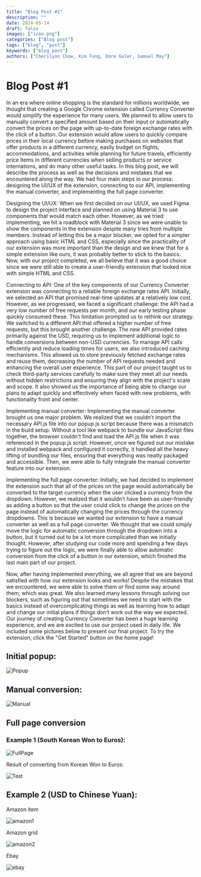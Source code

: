 ```yaml
---
title: "Blog Post #1"
description: ""
date: 2024-05-14
draft: false
images: ["icon.png"]
categories: ["Blog post"]
tags: ["blog", "post"]
keywords: ["blog post"]
authors: ["Cherilynn Chow, Kim Fung, Emre Guler, Samuel May"]
---
```


# Blog Post #1

In an era where online shopping is the standard for millions worldwide, we thought that creating a Google Chrome extension called Currency Converter would simplify the experience for many users. We planned to allow users to manually convert a specified amount based on their input or automatically convert the prices on the page with up-to-date foreign exchange rates with the click of a button. Our extension would allow users to quickly compare prices in their local currency before making purchases on websites that offer products in a different currency, easily budget on flights, accommodations, and activities while planning for future travels, efficiently price items in different currencies when selling products or service internations, and do many other useful tasks. In this blog post, we will describe the process as well as the decisions and mistakes that we encountered along the way. We had four main steps in our process: designing the UI/UX of the extension, connecting to our API, implementing the manual converter, and implementing the full page converter. 

Designing the UI/UX: When we first decided on our UI/UX, we used Figma to design the project interface and planned on using Material 3 to use components that would match each other. However, as we tried implementing, we hit a roadblock with Material 3 since we were unable to show the components in the extension despite many tries from multiple members. Instead of letting this be a major blocker, we opted for a simpler approach using basic HTML and CSS, especially since the practicality of our extension was more important than the design and we knew that for a simple extension like ours, it was probably better to stick to the basics. Now, with our project completed, we all believe that it was a good choice since we were still able to create a user-friendly extension that looked nice with simple HTML and CSS. 

Connecting to API: One of the key components of our Currency Converter extension was connecting to a reliable foreign exchange rates API. Initially, we selected an API that promised real-time updates at a relatively low cost. However, as we progressed, we faced a significant challenge: the API had a very low number of free requests per month, and our early testing phase quickly consumed these. This limitation prompted us to rethink our strategy. We switched to a different API that offered a higher number of free requests, but this brought another challenge. The new API provided rates primarily against the USD, requiring us to implement additional logic to handle conversions between non-USD currencies. To manage API calls efficiently and reduce loading times for users, we also introduced caching mechanisms. This allowed us to store previously fetched exchange rates and reuse them, decreasing the number of API requests needed and enhancing the overall user experience. This part of our project taught us to check third-party services carefully to make sure they meet all our needs without hidden restrictions and ensuring they align with the project's scale and scope. It also showed us the importance of being able to change our plans to adapt quickly and effectively when faced with new problems, with functionality front and center.

Implementing manual converter: Implementing the manual converter brought us one major problem. We realized that we couldn’t import the necessary API.js file into our popup.js script because there was a mismatch in the build setup. Without a tool like webpack to bundle our JavaScript files together, the browser couldn't find and load the API.js file when it was referenced in the popup.js script. However, once we figured out our mistake and installed webpack and configured it correctly, it handled all the heavy lifting of bundling our files, ensuring that everything was neatly packaged and accessible. Then, we were able to fully integrate the manual converter feature into our extension. 

Implementing the full page converter: Initially, we had decided to implement the extension such that all of the prices on the page would automatically be converted to the target currency when the user clicked a currency from the dropdown. However, we realized that it wouldn’t have been as user-friendly as adding a button so that the user could click to change the prices on the page instead of automatically changing the prices through the currency dropdowns. This is because we wanted our extension to have a manual converter as well as a full page converter.  We thought that we could simply move the logic for automatic conversion through the dropdown into a button, but it turned out to be a lot more complicated than we initially thought. However, after studying our code more and spending a few days trying to figure out the logic, we were finally able to allow automatic conversion from the click of a button in our extension, which finished the last main part of our project.

Now, after having implemented everything, we all agree that we are beyond satisfied with how our extension looks and works! Despite the mistakes that we encountered, we were able to solve them or find some way around them, which was great. We also learned many lessons through solving our blockers, such as figuring out that sometimes we need to start with the basics instead of overcomplicating things as well as learning how to adapt and change our initial plans if things don’t work out the way we expected. Our journey of creating Currency Converter has been a huge learning experience, and we are excited to use our project used in daily life. We included some pictures below to present our final project. To try the extension, click the "Get Started" button on the home page!

## Initial popup:

![Popup](initial.png)

## Manual conversion: 

![Manual](manual.png)

## Full page conversion 

### Example 1 (South Korean Won to Euros):

![FullPage](fullPage.png)

Result of converting from Korean Won to Euros:

![Test](test.png)

## Example 2 (USD to Chinese Yuan): 

Amazon item

![amazon1](amazon1.png)

Amazon grid

![amazon2](amazon2.png)

Ebay

![ebay](ebay.png)